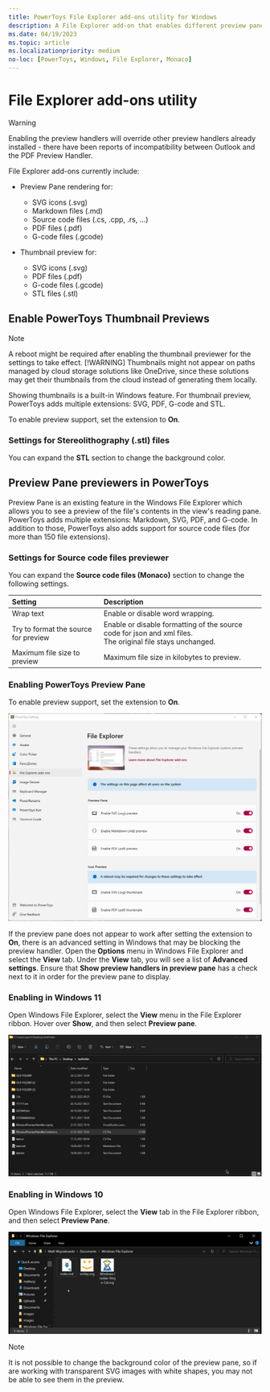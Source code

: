 ```yaml
---
title: PowerToys File Explorer add-ons utility for Windows
description: A File Explorer add-on that enables different preview pane and thumbnail renderers for different file types.
ms.date: 04/19/2023
ms.topic: article
ms.localizationpriority: medium
no-loc: [PowerToys, Windows, File Explorer, Monaco]
---
```


# File Explorer add-ons utility

> [!WARNING]
> Enabling the preview handlers will override other preview handlers already installed - there have been reports of incompatibility between Outlook and the PDF Preview Handler.

File Explorer add-ons currently include:

- Preview Pane rendering for:
  - SVG icons (.svg)
  - Markdown files (.md)
  - Source code files (.cs, .cpp, .rs, ...)
  - PDF files (.pdf)
  - G-code files (.gcode)

- Thumbnail preview for:
  - SVG icons (.svg)
  - PDF files (.pdf)
  - G-code files (.gcode)
  - STL files (.stl)

## Enable PowerToys Thumbnail Previews

> [!NOTE]
> A reboot might be required after enabling the thumbnail previewer for the settings to take effect.
> [!WARNING]
> Thumbnails might not appear on paths managed by cloud storage solutions like OneDrive, since these solutions may get their thumbnails from the cloud instead of generating them locally.

Showing thumbnails is a built-in Windows feature. For thumbnail preview, PowerToys adds multiple extensions: SVG, PDF, G-code and STL.

To enable preview support, set the extension to **On**.

### Settings for Stereolithography (.stl) files

You can expand the **STL** section to change the background color.

## Preview Pane previewers in PowerToys

Preview Pane is an existing feature in the Windows File Explorer which allows you to see a preview of the file's contents in the view's reading pane. PowerToys adds multiple extensions: Markdown, SVG, PDF, and G-code. In addition to those, PowerToys also adds support for source code files (for more than 150 file extensions).

### Settings for Source code files previewer

You can expand the **Source code files (Monaco)** section to change the following settings.

| Setting | Description |
| :-- | :-- |
| Wrap text | Enable or disable word wrapping. |
| Try to format the source for preview | Enable or disable formatting of the source code for json and xml files.<br />The original file stays unchanged. |
| Maximum file size to preview | Maximum file size in kilobytes to preview. |

### Enabling PowerToys Preview Pane

To enable preview support, set the extension to **On**.

![PowerToys Settings Enable File Explorer screenshot.](../images/powertoys-settings-fileexplorer.png)

If the preview pane does not appear to work after setting the extension to **On**, there is an advanced setting in Windows that may be blocking the preview handler. Open the **Options** menu in Windows File Explorer and select the **View** tab. Under the **View** tab, you will see a list of **Advanced settings**. Ensure that **Show preview handlers in preview pane** has a check next to it in order for the preview pane to display.

### Enabling in Windows 11

Open Windows File Explorer, select the **View** menu in the File Explorer ribbon. Hover over **Show**, and then select **Preview pane**.

![PowerToys Preview Pane demo for Windows 11.](../images/powertoys-fileexplorer-win11.gif)

### Enabling in Windows 10

Open Windows File Explorer, select the **View** tab in the File Explorer ribbon, and then select **Preview Pane**.

![PowerToys Preview Pane demo for Windows 10.](../images/powertoys-fileexplorer.gif)

> [!NOTE]
> It is not possible to change the background color of the preview pane, so if are working with transparent SVG images with white shapes, you may not be able to see them in the preview.
